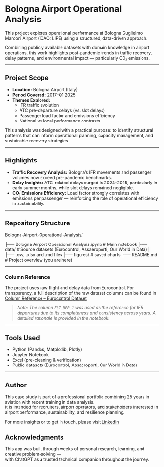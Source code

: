 # Bologna Airport Operational Analysis

This project explores operational performance at Bologna Guglielmo Marconi Airport (ICAO: LIPE) using a structured, data-driven approach.

Combining publicly available datasets with domain knowledge in airport operations, this work highlights post-pandemic trends in traffic recovery, delay patterns, and environmental impact — particularly CO₂ emissions.

---

## Project Scope

- **Location:** Bologna Airport (Italy)
- **Period Covered:** 2017–Q1 2025
- **Themes Explored:**
  - IFR traffic evolution
  - ATC pre-departure delays (vs. slot delays)
  - Passenger load factor and emissions efficiency
  - National vs local performance contrasts

This analysis was designed with a practical purpose: to identify structural patterns that can inform operational planning, capacity management, and sustainable recovery strategies.

---

## Highlights

- **Traffic Recovery Analysis:** Bologna’s IFR movements and passenger volumes now exceed pre-pandemic benchmarks.
- **Delay Insights:** ATC-related delays surged in 2024–2025, particularly in early summer months, while slot delays remained negligible.
- **CO₂ Emissions Efficiency:** Load factor strongly correlates with emissions per passenger — reinforcing the role of operational efficiency in sustainability.

---

## Repository Structure

Bologna-Airport-Operational-Analysis/

├── Bologna Airport Operational Analysis.ipynb # Main notebook 
├── data/ # Source datasets (Eurocontrol, Assaeroporti, Our World in Data) 
| ├── .csv, .xlsx and .md files
├── figures/ # saved charts 
├── README.md # Project overview (you are here)

---

### Column Reference

The project uses raw flight and delay data from Eurocontrol.
For transparency, a full description of the raw dataset columns can be found in [Column Reference – Eurocontrol Dataset](data/column_reference.md)

>*Note: The column `FLT_DEP_1` was used as the reference for IFR departures due to its completeness and consistency across years. A detailed rationale is provided in the notebook.*

---

## Tools Used

- Python (Pandas, Matplotlib, Plotly)
- Jupyter Notebook
- Excel (pre-cleaning & verification)
- Public datasets (Eurocontrol, Assaeroporti, Our World in Data)

---

## Author

This case study is part of a professional portfolio combining 25 years in aviation with recent training in data analysis.  
It is intended for recruiters, airport operators, and stakeholders interested in airport performance, sustainability, and resilience planning.

For more insights or to get in touch, please visit [LinkedIn](https://www.linkedin.com/in/virginia-levy-abulafia?trk=contact-info)


## Acknowledgments

This app was built through weeks of personal research, learning, and creative problem-solving —  
with ChatGPT as a trusted technical companion throughout the journey.

